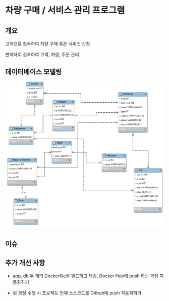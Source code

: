 # 차량 구매 / 서비스 관리 프로그램  

## 개요  

고객으로 접속하여 차량 구매 혹은 서비스 신청  

판매자로 접속하여 고객, 차량, 주문 관리  

## 데이터베이스 모델링  

![ex_modeling](./img/modeling.png)

## 이슈  

## 추가 개선 사항  

* app, db 두 개의 Dockerfile을 빌드하고 태깅, Docker Hub에 push 하는 과정 자동화하기  

* 위 과정 수행 시 프로젝트 전체 소스코드를 Github에 push 자동화하기  
